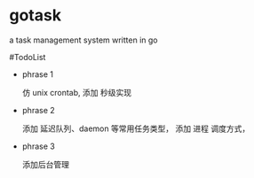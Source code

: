 # gotask
a task management system written in go


#TodoList

- phrase 1
    
    仿 unix crontab, 添加 秒级实现

- phrase 2

    添加 延迟队列、daemon 等常用任务类型，
    添加 进程 调度方式，
    
- phrase 3
 
    添加后台管理
    
